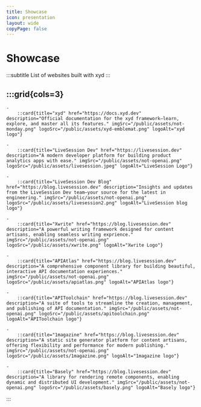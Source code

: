 ```yaml
---
title: Showcase
icon: presentation
layout: wide
copyPage: false
---
```


# Showcase
:::subtitle
List of websites built with xyd
:::

:::grid{cols=3}
- 
    - 
        ::card{title="xyd" href="https://docs.xyd.dev" description="Official documentation for the xyd framework—learn, explore, and master all its features." imgSrc="/public/assets/not-monday.png" logoSrc="/public/assets/xyd-emblemat.png" logoAlt="xyd logo"}
        
    - 
        ::card{title="LiveSession Dev" href="https://livesession.dev" description="A modern developer platform for building product analytics apps with ease." imgSrc="/public/assets/not-openai.png" logoSrc="/public/assets/livesession.jpeg" logoAlt="LiveSession Logo"}
    
    - 
        ::card{title="LiveSession Dev Blog" href="https://blog.livesession.dev" description="Insights and updates from the LiveSession Dev team—your source for the latest in engineering." imgSrc="/public/assets/not-openai.png" logoSrc="/public/assets/livesession2.png" logoAlt="LiveSession blog logo"}
    
    - 
        ::card{title="Xwrite" href="https://blog.livesession.dev" description="A powerful writing framework designed for content artisans, enabling seamless writing exprience." imgSrc="/public/assets/not-openai.png" logoSrc="/public/assets/xwrite.png" logoAlt="Xwrite Logo"}

    - 
        ::card{title="APIAtlas" href="https://blog.livesession.dev" description="A comprehensive component library for building beautiful, interactive API documentation experiences." imgSrc="/public/assets/not-openai.png" logoSrc="/public/assets/apiatlas.png" logoAlt="APIAtlas logo"}

    - 
        ::card{title="APIToolchain" href="https://blog.livesession.dev" description="A suite of tools to streamline the creation, management, and publishing of API documentation." imgSrc="/public/assets/not-openai.png" logoSrc="/public/assets/apitoolchain.png" logoAlt="APIToolchain logo"}

    - 
        ::card{title="1magazine" href="https://blog.livesession.dev" description="A static site generator platform for content artisans, offering flexibility and performance for modern publishing." imgSrc="/public/assets/not-openai.png" logoSrc="/public/assets/1magazine.png" logoAlt="1magazine logo"}

    - 
        ::card{title="Basely" href="https://blog.livesession.dev" description="A library for rendering remote components, enabling dynamic and distributed UI development." imgSrc="/public/assets/not-openai.png" logoSrc="/public/assets/basely.png" logoAlt="Basely logo"}
:::

